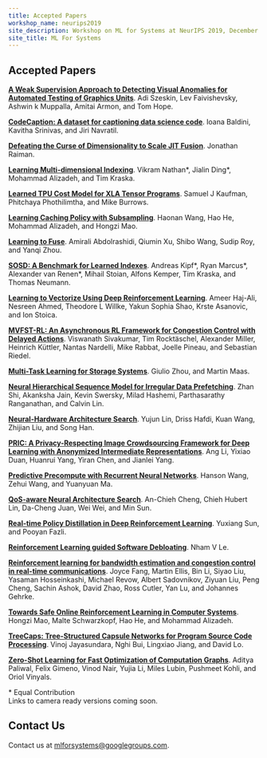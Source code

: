 ```yaml
---
title: Accepted Papers
workshop_name: neurips2019
site_description: Workshop on ML for Systems at NeurIPS 2019, December 8th, 8:30AM-6:00PM, Room 510 AC
site_title: ML For Systems
---
```


<div class="inner clearfix">
    <section class="main-content accepted_papers_section">
        <h2>Accepted Papers</h2>
        <p><a href="https://drive.google.com/file/d/1h03OYnK-EjTD-ADVwI_8auOMhlAltX-c/view"><b>A Weak Supervision Approach to Detecting Visual Anomalies for Automated Testing of Graphics Units</b></a>. Adi Szeskin, Lev Faivishevsky, Ashwin k Muppalla, Amitai Armon, and Tom Hope.</p>
        <p><a href="https://drive.google.com/file/d/1h03OYnK-EjTD-ADVwI_8auOMhlAltX-c/view"><b>CodeCaption: A dataset for captioning data science code</b></a>. Ioana Baldini, Kavitha Srinivas, and Jiri Navratil.</p>
        <p><a href="https://drive.google.com/file/d/1h03OYnK-EjTD-ADVwI_8auOMhlAltX-c/view"><b>Defeating the Curse of Dimensionality to Scale JIT Fusion</b></a>. Jonathan Raiman.</p>
        <p><a href="https://drive.google.com/file/d/1h03OYnK-EjTD-ADVwI_8auOMhlAltX-c/view"><b>Learning Multi-dimensional Indexing</b></a>. Vikram Nathan<span title="Equal contribution" class="equal_contribution">*</span>, Jialin Ding<span title="Equal contribution" class="equal_contribution">*</span>, Mohammad Alizadeh, and Tim Kraska.</p>
        <p><a href="https://drive.google.com/file/d/1h03OYnK-EjTD-ADVwI_8auOMhlAltX-c/view"><b>Learned TPU Cost Model for XLA Tensor Programs</b></a>. Samuel J Kaufman, Phitchaya Phothilimtha, and Mike Burrows.</p>
        <p><a href="https://drive.google.com/file/d/1h03OYnK-EjTD-ADVwI_8auOMhlAltX-c/view"><b>Learning Caching Policy with Subsampling</b></a>. Haonan Wang, Hao He, Mohammad Alizadeh, and Hongzi Mao.</p>
        <p><a href="https://drive.google.com/file/d/1h03OYnK-EjTD-ADVwI_8auOMhlAltX-c/view"><b>Learning to Fuse</b></a>. Amirali Abdolrashidi, Qiumin Xu, Shibo Wang, Sudip Roy, and Yanqi Zhou.</p>
        <p><a href="https://drive.google.com/file/d/1h03OYnK-EjTD-ADVwI_8auOMhlAltX-c/view"><b>SOSD: A Benchmark for Learned Indexes</b></a>. Andreas Kipf<span title="Equal contribution" class="equal_contribution">*</span>, Ryan Marcus<span title="Equal contribution" class="equal_contribution">*</span>, Alexander van Renen<span title="Equal contribution" class="equal_contribution">*</span>, Mihail Stoian, Alfons Kemper, Tim Kraska, and Thomas Neumann.</p>
        <p><a href="https://drive.google.com/file/d/1h03OYnK-EjTD-ADVwI_8auOMhlAltX-c/view"><b>Learning to Vectorize Using Deep Reinforcement Learning</b></a>. Ameer Haj-Ali, Nesreen Ahmed, Theodore L Willke, Yakun Sophia Shao, Krste Asanovic, and Ion Stoica.</p>
        <p><a href="https://drive.google.com/file/d/1h03OYnK-EjTD-ADVwI_8auOMhlAltX-c/view"><b>MVFST-RL: An Asynchronous RL Framework for Congestion Control with Delayed Actions</b></a>. Viswanath Sivakumar, Tim Rockt&auml;schel, Alexander Miller, Heinrich K&uuml;ttler, Nantas Nardelli, Mike Rabbat, Joelle Pineau, and Sebastian Riedel.</p>
        <p><a href="https://drive.google.com/file/d/1h03OYnK-EjTD-ADVwI_8auOMhlAltX-c/view"><b>Multi-Task Learning for Storage Systems</b></a>. Giulio Zhou, and Martin Maas.</p>
        <p><a href="https://drive.google.com/file/d/1H_aCszsckYdcGlP_exLIMvWZNtlSTR0l/view"><b>Neural Hierarchical Sequence Model for Irregular Data Prefetching</b></a>. Zhan Shi, Akanksha Jain, Kevin Swersky, Milad Hashemi, Parthasarathy Ranganathan, and Calvin Lin.</p>
        <p><a href="https://drive.google.com/file/d/1pNDBtb91y6v3Y1xqFrtwX_ANmaKhOLIl/view"><b>Neural-Hardware Architecture Search</b></a>. Yujun Lin, Driss Hafdi, Kuan Wang, Zhijian Liu, and Song Han.</p>
        <p><a href="https://drive.google.com/file/d/1h03OYnK-EjTD-ADVwI_8auOMhlAltX-c/view"><b>PRIC: A Privacy-Respecting Image Crowdsourcing Framework for Deep Learning with Anonymized Intermediate Representations</b></a>. Ang Li, Yixiao Duan, Huanrui Yang, Yiran Chen, and Jianlei Yang.</p>
        <p><a href="https://drive.google.com/file/d/129pXpZ96LdfvKMu36uTsWm8fpcFEGNH0/view"><b>Predictive Precompute with Recurrent Neural Networks</b></a>. Hanson Wang, Zehui Wang, and Yuanyuan Ma.</p>
        <p><a href="https://drive.google.com/file/d/1h03OYnK-EjTD-ADVwI_8auOMhlAltX-c/view"><b>QoS-aware Neural Architecture Search</b></a>. An-Chieh Cheng, Chieh Hubert Lin, Da-Cheng Juan, Wei Wei, and Min Sun.</p>
        <p><a href="https://drive.google.com/file/d/1h03OYnK-EjTD-ADVwI_8auOMhlAltX-c/view"><b>Real-time Policy Distillation in Deep Reinforcement Learning</b></a>. Yuxiang Sun, and Pooyan Fazli.</p>
        <p><a href="https://drive.google.com/file/d/1h03OYnK-EjTD-ADVwI_8auOMhlAltX-c/view"><b>Reinforcement Learning guided Software Debloating</b></a>. Nham V Le.</p>
        <p><a href="https://drive.google.com/file/d/1h03OYnK-EjTD-ADVwI_8auOMhlAltX-c/view"><b>Reinforcement learning for bandwidth estimation and congestion control in real-time communications</b></a>. Joyce Fang, Martin Ellis, Bin Li, Siyao Liu, Yasaman Hosseinkashi, Michael Revow, Albert Sadovnikov, Ziyuan Liu, Peng Cheng, Sachin Ashok, David Zhao, Ross Cutler, Yan Lu, and Johannes Gehrke.</p>
        <p><a href="https://drive.google.com/file/d/1h03OYnK-EjTD-ADVwI_8auOMhlAltX-c/view"><b>Towards Safe Online Reinforcement Learning in Computer Systems</b></a>. Hongzi Mao, Malte Schwarzkopf, Hao He, and Mohammad Alizadeh.</p>
        <p><a href="https://drive.google.com/file/d/1h03OYnK-EjTD-ADVwI_8auOMhlAltX-c/view"><b>TreeCaps: Tree-Structured Capsule Networks for Program Source Code Processing</b></a>. Vinoj Jayasundara, Nghi Bui, Lingxiao Jiang, and David Lo.</p>
        <p><a href="https://drive.google.com/file/d/1h03OYnK-EjTD-ADVwI_8auOMhlAltX-c/view"><b>Zero-Shot Learning for Fast Optimization of Computation Graphs</b></a>. Aditya Paliwal, Felix Gimeno, Vinod Nair, Yujia Li, Miles Lubin, Pushmeet Kohli, and Oriol Vinyals.</p>
        <div class="footnote_box">
            <span class="footnote">* Equal Contribution</span><br/>
            <span class="footnote">Links to camera ready versions coming soon.</span>
        </div>
    </section>
</div>
<div class="contact-us-section">
    <div class="inner clearfix">
        <section class="main-content">
            <h2>Contact Us</h2>
            <p>
                Contact us at <a href="mailto:mlforsystems@googlegroups.com">mlforsystems@googlegroups.com</a>.
            </p>
        </section>
    </div>
</div>

